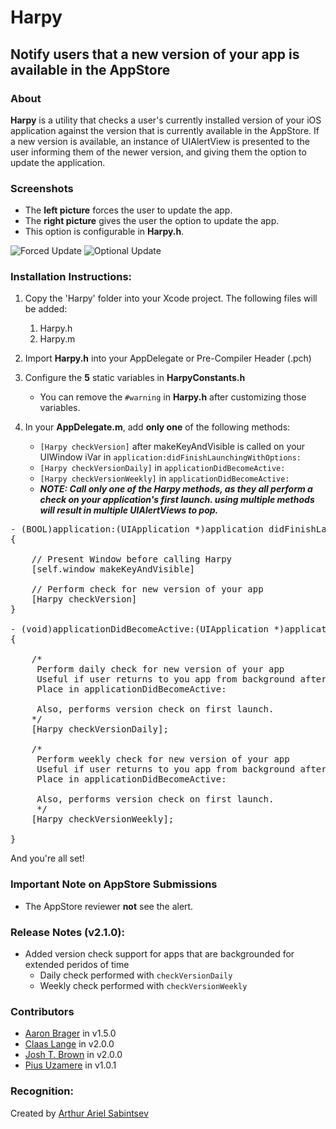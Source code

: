 # Harpy

## Notify users that a new version of your app is available in the AppStore

### About
**Harpy** is a utility that checks a user's currently installed version of your iOS application against the version that is currently available in the AppStore. If a new version is available, an instance of UIAlertView is presented to the user informing them of the newer version, and giving them the option to update the application.

### Screenshots

- The **left picture** forces the user to update the app.
- The **right picture** gives the user the option to update the app.
- This option is configurable in **Harpy.h**.
 
![Forced Update](https://github.com/ArtSabintsev/Harpy/blob/master/picForcedUpdate.png?raw=true "Forced Update") 
![Optional Update](https://github.com/ArtSabintsev/Harpy/blob/master/picOptionalUpdate.png?raw=true "Optional Update")

### Installation Instructions:

1. Copy the 'Harpy' folder into your Xcode project. The following files will be added:
	1. Harpy.h
	1. Harpy.m

1. Import **Harpy.h** into your AppDelegate or Pre-Compiler Header (.pch)
		
1. Configure the **5** static variables in **HarpyConstants.h**
	- You can remove the ```#warning``` in **Harpy.h** after customizing those variables. 
	
1.  In your **AppDelegate.m**, add **only one** of the following methods:
	- ```[Harpy checkVersion]``` after makeKeyAndVisible is called on your UIWindow iVar in ```application:didFinishLaunchingWithOptions:```
	- ```[Harpy checkVersionDaily]``` in ```applicationDidBecomeActive:```
	- ```[Harpy checkVersionWeekly]``` in ```applicationDidBecomeActive:```
	- ***NOTE: Call only one of the Harpy methods, as they all perform a check on your application's first launch. using multiple methods will result in multiple UIAlertViews to pop.***
	
<pre>
- (BOOL)application:(UIApplication *)application didFinishLaunchingWithOptions:(NSDictionary *)launchOptions
{

	// Present Window before calling Harpy
	[self.window makeKeyAndVisible]
	
	// Perform check for new version of your app 
	[Harpy checkVersion] 
}

- (void)applicationDidBecomeActive:(UIApplication *)application
{

	/*
	 Perform daily check for new version of your app
	 Useful if user returns to you app from background after extended period of time
 	 Place in applicationDidBecomeActive:
 	 
 	 Also, performs version check on first launch.
 	*/
	[Harpy checkVersionDaily];

	/*
	 Perform weekly check for new version of your app
	 Useful if user returns to you app from background after extended period of time
	 Place in applicationDidBecomeActive:
	 
	 Also, performs version check on first launch.
	 */
	[Harpy checkVersionWeekly];
    
}
</pre>

And you're all set!

### Important Note on AppStore Submissions
- The AppStore reviewer **not** see the alert. 

###  Release Notes (v2.1.0):
- Added version check support for apps that are backgrounded for extended peridos of time 
	- Daily check performed with ```checkVersionDaily```
	- Weekly check performed with ```checkVersionWeekly```

### Contributors
- [Aaron Brager](http://www.github.com/getaaron) in v1.5.0
- [Claas Lange](https://github.com/claaslange) in v2.0.0
- [Josh T. Brown](https://github.com/joshuatbrown) in v2.0.0
- [Pius Uzamere](https://github.com/pius) in v1.0.1

### Recognition:

Created by [Arthur Ariel Sabintsev](http://www.sabintsev.com)  
